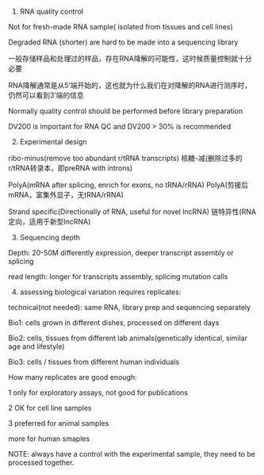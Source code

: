 1. RNA quality control

Not for fresh-made RNA sample( isolated from tissues and cell lines)

Degraded RNA (shorter) are hard to be made into a sequencing library

一般存储样品和处理过的样品，存在RNA降解的可能性，这时候质量控制就十分必要

RNA降解通常是从5‘端开始的，这也就为什么我们在对降解的RNA进行测序时，仍然可以看到3‘端的信息

Normally quality control should be performed before library preparation

DV200 is important for RNA QC and DV200 > 30% is recommended

2. Experimental design

ribo-minus(remove too abundant r/tRNA transcripts) 核糖-减(删除过多的r/tRNA转录本，即preRNA with introns)

PolyA(mRNA after splicing, enrich for exons, no tRNA/rRNA) PolyA(剪接后mRNA，富集外显子，无tRNA/rRNA)

Strand specific(Directionally of RNA, useful for novel lncRNA) 链特异性(RNA定向，适用于新型lncRNA)

3. Sequencing depth

Depth: 20-50M differently expression, deeper transcript assembly or splicing 

read length: longer for transcripts assembly, splicing mutation calls

4. assessing biological variation requires replicates:

technical(not needed): same RNA, library prep and sequencing separately

Bio1: cells grown in different dishes, processed on different days

Bio2: cells, tissues from different lab animals(genetically identical, similar age and lifestyle)

Bio3: cells / tissues from different human individuals

How many replicates are good enough:

1 only for exploratory assays, not good for publications

2 OK for cell line samples

3 preferred for animal samples

more for human smaples

NOTE: always have a control with the experimental sample, they need to be processed together.